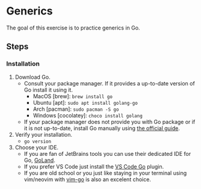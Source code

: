 # Generics

The goal of this exercise is to practice generics in Go.

## Steps

### Installation

1. Download Go.
    - Consult your package manager. If it provides a up-to-date version of Go install it using it.
        - MacOS [brew]: `brew install go`
        - Ubuntu [apt]: `sudo apt install golang-go`
        - Arch [pacman]: `sudo pacman -S go`
        - Windows [cocolatey]: `choco install golang`
    - If your package manager does not provide you with Go package or if it is not up-to-date, install Go manually using [the official guide](https://go.dev/doc/install).
2. Verify your installation.
    - `go version`
3. Choose your IDE.
    - If you are fan of JetBrains tools you can use their dedicated IDE for Go, [GoLand](https://www.jetbrains.com/go/).
    - If you prefer VS Code just install the [VS Code Go](https://code.visualstudio.com/docs/languages/go) plugin.
    - If you are old school or you just like staying in your terminal using vim/neovim with [vim-go](https://github.com/fatih/vim-go) is also an excelent choice.
